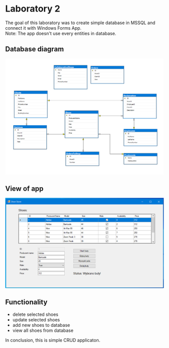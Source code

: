 # Laboratory 2
The goal of this laboratory was to create simple database in MSSQL and connect it with Windows Forms App. 
<br>
Note: The app doesn't use every entities in database. 

## Database diagram
<img src="Images/databaseDiagram.png" alt="drawing" width="800"/>

## View of app
<img src="Images/app/select-shoes.png" alt="drawing" width="800"/>

## Functionality
 - delete selected shoes
 - update selected shoes
 - add new shoes to database
 - view all shoes from database
 
In conclusion, this is simple CRUD applicaton. 


